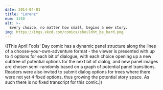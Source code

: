 ```yaml
---
date: 2014-04-01
title: "Lorenz"
num: 1350
alt: >-
  Every choice, no matter how small, begins a new story.
img: https://imgs.xkcd.com/comics/shouldnt_be_hard.png
---
```

((This April Fools' Day comic has a dynamic panel structure along the lines of a choose-your-own-adventure format - the viewer is presented with up to 4 options for each bit of dialogue, with each choice opening up a new subtree of potential options for the next bit of dialog, and new panel images are chosen semi-randomly based on a graph of potential panel transitions. Readers were also invited to submit dialog options for trees where there were not yet 4 fixed options, thus growing the potential story space. As such there is no fixed transcript for this comic.))

